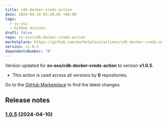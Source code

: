 ```yaml
---
title: cdk-docker-creds-action
date: 2024-04-10 03:28:01 +00:00
tags:
  - sv-oss
  - GitHub Actions
draft: false
repo: sv-oss/cdk-docker-creds-action
marketplace: https://github.com/marketplace/actions/cdk-docker-creds-action
version: v1.0.5
dependentsNumber: "0"
---
```



Version updated for **sv-oss/cdk-docker-creds-action** to version **v1.0.5**.
- This action is used across all versions by **0** repositories.

Go to the [GitHub Marketplace](https://github.com/marketplace/actions/cdk-docker-creds-action) to find the latest changes.

## Release notes


### [1.0.5](https://github.com/sv-oss/cdk-docker-creds-action/compare/v1.0.4...v1.0.5) (2024-04-10)

